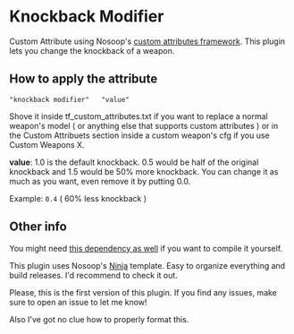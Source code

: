 # Knockback Modifier

Custom Attribute using Nosoop's [custom attributes framework](https://github.com/nosoop/SM-TFCustAttr). 
This plugin lets you change the knockback of a weapon.

## How to apply the attribute

`"knockback modifier" 	"value"`

Shove it inside tf_custom_attributes.txt if you want to replace a normal weapon's model ( or anything else that supports custom attributes ) or in the Custom Attribuets section inside a custom weapon's cfg if you use Custom Weapons X.

**value**: 1.0 is the default knockback. 0.5 would be half of the original knockback and 1.5 would be 50% more knockback. You can change it as much as you want, even remove it by putting 0.0.

Example: `0.4` ( 60% less knockback )

## Other info

You might need [this dependency as well](https://github.com/nosoop/stocksoup) if you want to compile it yourself.

This plugin uses Nosoop's [Ninja](https://github.com/nosoop/NinjaBuild-SMPlugin) template. Easy to organize everything and build releases. I'd recommend to check it out.

Please, this is the first version of this plugin. If you find any issues, make sure to open an issue to let me know!

Also I've got no clue how to properly format this.
